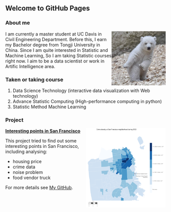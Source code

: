 
## Welcome to GitHub Pages


### About me

<img align="right" src="bear.jpg" alt="GitHub" title="GitHub,Social Coding" width="170" height="170" />

I am currently a master student at UC Davis in Civil Engineering Department. Before this, I earn my Bachelor degree from Tongji University in China. Since I am quite interested in Statistic and Machine Learning, So I am taking Statistic courses right now. I aim to be a data scientist or work in Artific Intelligence area.



### Taken or taking course

1. Data Science Technology (interactive data visualization with Web technology)
2. Advance Statistic Computing (High-performance computing in python)
3. Statistic Method Machine Learning



### Project

<img align="right" src="crime.PNG" alt="GitHub" title="GitHub" width="250" height="250" />

[**Interesting points in San Francisco**](http://htmlpreview.github.io/?https://github.com/wzxiong/Interesting-points-in-SF/blob/master/Analyzing%2Binteresting%2Bpoints%2Bin%2BSan%2BFrancisco%2B.html)

This project tried to find out some interesting points in San Francisco, including analysing:

* housing price
* crime data
* noise problem
* food vendor truck




For more details see [My GitHub](https://github.com/wzxiong).
